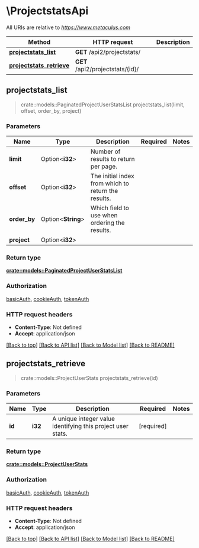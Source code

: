# \ProjectstatsApi

All URIs are relative to *https://www.metaculus.com*

Method | HTTP request | Description
------------- | ------------- | -------------
[**projectstats_list**](ProjectstatsApi.md#projectstats_list) | **GET** /api2/projectstats/ | 
[**projectstats_retrieve**](ProjectstatsApi.md#projectstats_retrieve) | **GET** /api2/projectstats/{id}/ | 



## projectstats_list

> crate::models::PaginatedProjectUserStatsList projectstats_list(limit, offset, order_by, project)


### Parameters


Name | Type | Description  | Required | Notes
------------- | ------------- | ------------- | ------------- | -------------
**limit** | Option<**i32**> | Number of results to return per page. |  |
**offset** | Option<**i32**> | The initial index from which to return the results. |  |
**order_by** | Option<**String**> | Which field to use when ordering the results. |  |
**project** | Option<**i32**> |  |  |

### Return type

[**crate::models::PaginatedProjectUserStatsList**](PaginatedProjectUserStatsList.md)

### Authorization

[basicAuth](../README.md#basicAuth), [cookieAuth](../README.md#cookieAuth), [tokenAuth](../README.md#tokenAuth)

### HTTP request headers

- **Content-Type**: Not defined
- **Accept**: application/json

[[Back to top]](#) [[Back to API list]](../README.md#documentation-for-api-endpoints) [[Back to Model list]](../README.md#documentation-for-models) [[Back to README]](../README.md)


## projectstats_retrieve

> crate::models::ProjectUserStats projectstats_retrieve(id)


### Parameters


Name | Type | Description  | Required | Notes
------------- | ------------- | ------------- | ------------- | -------------
**id** | **i32** | A unique integer value identifying this project user stats. | [required] |

### Return type

[**crate::models::ProjectUserStats**](ProjectUserStats.md)

### Authorization

[basicAuth](../README.md#basicAuth), [cookieAuth](../README.md#cookieAuth), [tokenAuth](../README.md#tokenAuth)

### HTTP request headers

- **Content-Type**: Not defined
- **Accept**: application/json

[[Back to top]](#) [[Back to API list]](../README.md#documentation-for-api-endpoints) [[Back to Model list]](../README.md#documentation-for-models) [[Back to README]](../README.md)

